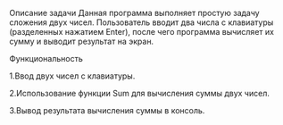 Описание задачи Данная программа выполняет простую задачу сложения двух чисел. Пользователь вводит два числа с клавиатуры (разделенных нажатием Enter), после чего программа вычисляет их сумму и выводит результат на экран.

Функциональность

1.Ввод двух чисел с клавиатуры.

2.Использование функции Sum для вычисления суммы двух чисел.

3.Вывод результата вычисления суммы в консоль.
